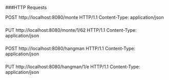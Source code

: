 ###HTTP Requests

POST http://localhost:8080/monte HTTP/1.1
Content-Type: application/json

###
PUT http://localhost:8080/monte/1/62 HTTP/1.1
Content-Type: application/json

###
POST http://localhost:8080/hangman HTTP/1.1
Content-Type: application/json

###
PUT http://localhost:8080/hangman/1/e HTTP/1.1
Content-Type: application/json